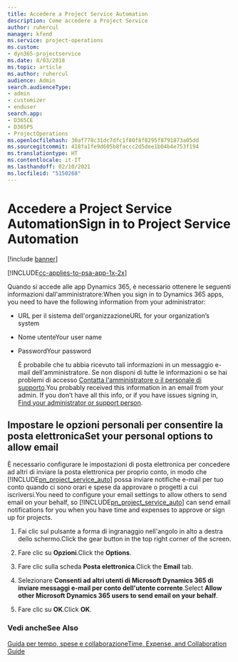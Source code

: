 ```yaml
---
title: Accedere a Project Service Automation
description: Come accedere a Project Service
author: ruhercul
manager: kfend
ms.service: project-operations
ms.custom:
- dyn365-projectservice
ms.date: 8/03/2018
ms.topic: article
ms.author: ruhercul
audience: Admin
search.audienceType:
- admin
- customizer
- enduser
search.app:
- D365CE
- D365PS
- ProjectOperations
ms.openlocfilehash: 30af778c31dc7dfc1f80f8f8295f8791873a05dd
ms.sourcegitcommit: 418fa1fe9d605b8faccc2d5dee1b04b4e753f194
ms.translationtype: HT
ms.contentlocale: it-IT
ms.lasthandoff: 02/10/2021
ms.locfileid: "5150268"
---
```

# <a name="sign-in-to-project-service-automation"></a><span data-ttu-id="cf81c-103">Accedere a Project Service Automation</span><span class="sxs-lookup"><span data-stu-id="cf81c-103">Sign in to Project Service Automation</span></span>

[!include [banner](../includes/psa-now-project-operations.md)]

[!INCLUDE[cc-applies-to-psa-app-1x-2x](../includes/cc-applies-to-psa-app-1x-2x.md)]

<span data-ttu-id="cf81c-104">Quando si accede alle app Dynamics 365, è necessario ottenere le seguenti informazioni dall'amministratore:</span><span class="sxs-lookup"><span data-stu-id="cf81c-104">When you sign in to Dynamics 365 apps, you need to have the following information from your administrator:</span></span>  
  
- <span data-ttu-id="cf81c-105">URL per il sistema dell'organizzazione</span><span class="sxs-lookup"><span data-stu-id="cf81c-105">URL for your organization’s system</span></span>  
  
- <span data-ttu-id="cf81c-106">Nome utente</span><span class="sxs-lookup"><span data-stu-id="cf81c-106">Your user name</span></span>  
  
- <span data-ttu-id="cf81c-107">Password</span><span class="sxs-lookup"><span data-stu-id="cf81c-107">Your password</span></span>  
  
  <span data-ttu-id="cf81c-108">È probabile che tu abbia ricevuto tali informazioni in un messaggio e-mail dell'amministratore. Se non disponi di tutte le informazioni o se hai problemi di accesso [Contatta l'amministratore o il personale di supporto](https://docs.microsoft.com/dynamics365/customerengagement/on-premises/basics/find-administrator-support).</span><span class="sxs-lookup"><span data-stu-id="cf81c-108">You probably received this information in an email from your admin. If you don’t have all this info, or if you have issues signing in, [Find your administrator or support person](https://docs.microsoft.com/dynamics365/customerengagement/on-premises/basics/find-administrator-support).</span></span>  
  
## <a name="set-your-personal-options-to-allow-email"></a><span data-ttu-id="cf81c-109">Impostare le opzioni personali per consentire la posta elettronica</span><span class="sxs-lookup"><span data-stu-id="cf81c-109">Set your personal options to allow email</span></span>  
 <span data-ttu-id="cf81c-110">È necessario configurare le impostazioni di posta elettronica per concedere ad altri di inviare la posta elettronica per proprio conto, in modo che [!INCLUDE[pn_project_service_auto](../includes/pn-project-service-auto.md)] possa inviare notifiche e-mail per tuo conto quando ci sono orari e spese da approvare o progetti a cui iscriversi.</span><span class="sxs-lookup"><span data-stu-id="cf81c-110">You need to configure your email settings to allow others to send email on your behalf, so [!INCLUDE[pn_project_service_auto](../includes/pn-project-service-auto.md)] can send email notifications for you when you have time and expenses to approve or sign up for projects.</span></span>  
  
1.  <span data-ttu-id="cf81c-111">Fai clic sul pulsante a forma di ingranaggio nell'angolo in alto a destra dello schermo.</span><span class="sxs-lookup"><span data-stu-id="cf81c-111">Click the gear button in the top right corner of the screen.</span></span>  
  
2.  <span data-ttu-id="cf81c-112">Fare clic su **Opzioni**.</span><span class="sxs-lookup"><span data-stu-id="cf81c-112">Click the **Options**.</span></span>  
  
3.  <span data-ttu-id="cf81c-113">Fare clic sulla scheda **Posta elettronica**.</span><span class="sxs-lookup"><span data-stu-id="cf81c-113">Click the **Email** tab.</span></span>  
  
4.  <span data-ttu-id="cf81c-114">Selezionare **Consenti ad altri utenti di Microsoft Dynamics 365 di inviare messaggi e-mail per conto dell'utente corrente**.</span><span class="sxs-lookup"><span data-stu-id="cf81c-114">Select **Allow other Microsoft Dynamics 365 users to send email on your behalf**.</span></span>  
  
5.  <span data-ttu-id="cf81c-115">Fare clic su **OK**.</span><span class="sxs-lookup"><span data-stu-id="cf81c-115">Click **OK**.</span></span>  
  
### <a name="see-also"></a><span data-ttu-id="cf81c-116">Vedi anche</span><span class="sxs-lookup"><span data-stu-id="cf81c-116">See Also</span></span>  
 [<span data-ttu-id="cf81c-117">Guida per tempo, spese e collaborazione</span><span class="sxs-lookup"><span data-stu-id="cf81c-117">Time, Expense, and Collaboration Guide</span></span>](../psa/time-expense-collaboration-guide.md)
